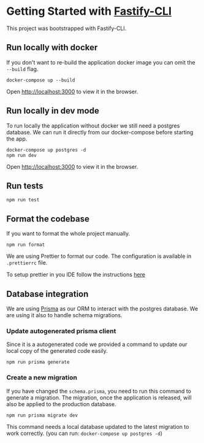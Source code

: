 # Getting Started with [Fastify-CLI](https://www.npmjs.com/package/fastify-cli)

This project was bootstrapped with Fastify-CLI.

## Run locally with docker

If you don't want to re-build the application docker image you can omit the `--build` flag.

```
docker-compose up --build
```

Open [http://localhost:3000](http://localhost:3000) to view it in the browser.

## Run locally in dev mode

To run locally the application without docker we still need a postgres database.
We can run it directly from our docker-compose before starting the app.

```
docker-compose up postgres -d
npm run dev
```

Open [http://localhost:3000](http://localhost:3000) to view it in the browser.

## Run tests

```
npm run test
```

## Format the codebase

If you want to format the whole project manually.

```
npm run format
```

We are using Prettier to format our code.
The configuration is available in `.prettierrc` file.

To setup prettier in you IDE follow the instructions [here](https://prettier.io/docs/en/editors.html)

## Database integration

We are using [Prisma](https://www.prisma.io/docs/orm/prisma-client/setup-and-configuration/introduction) as our ORM to interact with the postgres database.
We are using it also to handle schema migrations.

### Update autogenerated prisma client

Since it is a autogenerated code we provided a command to update our local copy of the generated code easily.

```
npm run prisma generate
```

### Create a new migration

If you have changed the `schema.prisma`, you need to run this command to generate a migration.
The migration, once the application is released, will also be applied to the production database.

```
npm run prisma migrate dev
```

This command needs a local database updated to the latest migration to work correctly.
(you can run: `docker-compose up postgres -d`)
